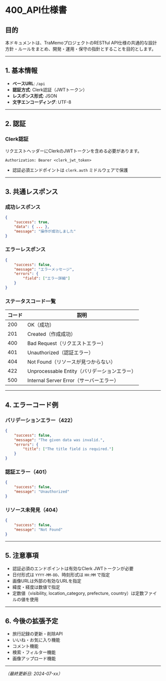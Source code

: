 # 400_API仕様書

## 目的
本ドキュメントは、TraMemoプロジェクトのRESTful API仕様の共通的な設計方針・ルールをまとめ、開発・運用・保守の指針とすることを目的とします。

---

## 1. 基本情報
- **ベースURL**: `/api`
- **認証方式**: Clerk認証（JWTトークン）
- **レスポンス形式**: JSON
- **文字エンコーディング**: UTF-8

---

## 2. 認証
### Clerk認証
リクエストヘッダーにClerkのJWTトークンを含める必要があります。
```
Authorization: Bearer <clerk_jwt_token>
```
- 認証必須エンドポイントは `clerk.auth` ミドルウェアで保護

---

## 3. 共通レスポンス
### 成功レスポンス
```json
{
    "success": true,
    "data": { ... },
    "message": "操作が成功しました"
}
```
### エラーレスポンス
```json
{
    "success": false,
    "message": "エラーメッセージ",
    "errors": {
        "field": ["エラー詳細"]
    }
}
```
### ステータスコード一覧
| コード | 説明 |
|--------|------|
| 200 | OK（成功） |
| 201 | Created（作成成功） |
| 400 | Bad Request（リクエストエラー） |
| 401 | Unauthorized（認証エラー） |
| 404 | Not Found（リソースが見つからない） |
| 422 | Unprocessable Entity（バリデーションエラー） |
| 500 | Internal Server Error（サーバーエラー） |

---

## 4. エラーコード例

### バリデーションエラー（422）
```json
{
    "success": false,
    "message": "The given data was invalid.",
    "errors": {
        "title": ["The title field is required."]
    }
}
```

### 認証エラー（401）
```json
{
    "success": false,
    "message": "Unauthorized"
}
```

### リソース未発見（404）
```json
{
    "success": false,
    "message": "Not Found"
}
```

---

## 5. 注意事項
- 認証必須のエンドポイントは有効なClerk JWTトークンが必要
- 日付形式は `YYYY-MM-DD`、時刻形式は `HH:MM` で指定
- 画像URLは外部の有効なURLを指定
- 緯度・経度は数値で指定
- 定数値（visibility, location_category, prefecture, country）は定数ファイルの値を使用

---

## 6. 今後の拡張予定
- 旅行記録の更新・削除API
- いいね・お気に入り機能
- コメント機能
- 検索・フィルター機能
- 画像アップロード機能

---

*（最終更新日: 2024-07-xx）* 